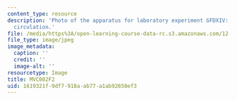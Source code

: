 ```yaml
---
content_type: resource
description: 'Photo of the apparatus for laboratory experiment GFDXIV: Thermohaline
  circulation.'
file: /media/https%3A/open-learning-course-data-rc.s3.amazonaws.com/12-003-atmosphere-ocean-and-climate-dynamics-fall-2008/1619321f9df7918aab77a1ab92650ef3_MVC002F2.jpg
file_type: image/jpeg
image_metadata:
  caption: ''
  credit: ''
  image-alt: ''
resourcetype: Image
title: MVC002F2
uid: 1619321f-9df7-918a-ab77-a1ab92650ef3
---
```


